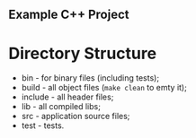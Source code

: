 ## Example C++ Project ##

# Directory Structure #

* bin - for binary files (including tests);
* build - all object files (`make clean` to emty it);
* include - all header files;
* lib - all compiled libs;
* src - application source files;
* test - tests.


